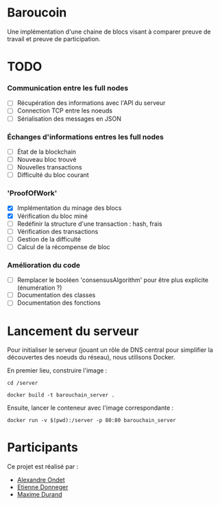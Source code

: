 # Baroucoin
Une implémentation d'une chaine de blocs visant à comparer preuve de travail et preuve de participation.

# TODO
### Communication entre les full nodes
- [ ] Récupération des informations avec l'API du serveur
- [ ] Connection TCP entre les noeuds
- [ ] Sérialisation des messages en JSON
### Échanges d'informations entres les full nodes
- [ ] État de la blockchain
- [ ] Nouveau bloc trouvé
- [ ] Nouvelles transactions
- [ ] Difficulté du bloc courant
### 'ProofOfWork'
- [x] Implémentation du minage des blocs
- [x] Vérification du bloc miné
- [ ] Redéfinir la structure d'une transaction : hash, frais
- [ ] Vérification des transactions
- [ ] Gestion de la difficulté
- [ ] Calcul de la récompense de bloc
### Amélioration du code
- [ ] Remplacer le booléen 'consensusAlgorithm' pour être plus explicite (énumération ?)
- [ ] Documentation des classes
- [ ] Documentation des fonctions

# Lancement du serveur
Pour initialiser le serveur (jouant un rôle de DNS central pour simplifier la découvertes des noeuds du réseau), nous utilisons Docker.

En premier lieu, construire l'image :
```
cd /server
```
```
docker build -t barouchain_server .
```
Ensuite, lancer le conteneur avec l'image correspondante :
```
docker run -v $(pwd):/server -p 80:80 barouchain_server
```

# Participants
Ce projet est réalisé par :
- [Alexandre Ondet](https://github.com/AlexandreOndet)
- [Etienne Donneger](https://github.com/Krow10)
- [Maxime Durand](https://github.com/Maxim-Durand)